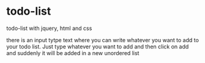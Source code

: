 # todo-list
todo-list with jquery, html and css

there is an input tytpe text where you can write whatever you want to add to your todo list. Just type whatever you want to add and then click on
add and suddenly it will be added in a new unordered list
